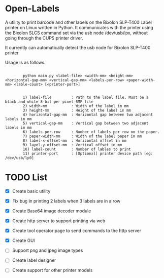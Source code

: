 # Open-Labels
A utility to print barcode and other labels on the Bixolon SLP-T400 Label printer on Linux written in Python. It communicates with the printer using the Bixolon SLCS command set via the usb node /dev/usb/lpx, without going through the CUPS printer driver.

It currently can automatically detect the usb node for Bixolon SLP-T400 printer. 

Usage is as follows.

```

        python main.py <label-file> <width-mm> <height-mm> <horizontal-gap-mm> <vertical-gap-mm> <labels-per-row> <paper-width-mm> <lable-count> [<printer-port>]
```

```
        
        1) label-file         : Path to the label file. Must be a black and white 8-bit per pixel BMP file
        2) width-mm           : Width of the label in mm
        3) height-mm          : Height of the label in mm
        4) horizontal-gap-mm  : Horizontal gap between two adjacent labels in mm
        5) vertical-gap-mm    : Vertical gap between two adjacent labels in mm
        6) labels-per-row     : Number of labels per row on the paper.
        7) paper-width-mm     : Width of the label paper in mm
        8) label-x-offset-mm  : Horizontal offset in mm
        9) layel-y-offset-mm  : Vertical offset in mm
        10) label-count       : Number of lables to print
        11) printer-port      : [Optional] printer device path [eg: /dev/usb/lp0]
```

# TODO List

 - [x] Create basic utility
 - [x] Fix bug in printing 2 labels when 3 labels are in a row
 - [x] Create Base64 image decoder module
 - [x] Create http server to support printing via web
 - [x] Create tool operator page to send commands to the http server
 - [x] Create GUI 
 - [ ] Support png and jpeg image types
 - [ ] Create label designer
 - [ ] Create support for other printer models

 
